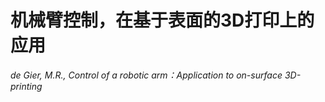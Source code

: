 # 机械臂控制，在基于表面的3D打印上的应用

_de Gier, M.R., Control of a robotic arm：Application to on-surface 3D-printing_



